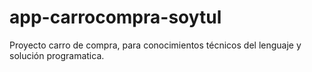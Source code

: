 # app-carrocompra-soytul
Proyecto carro de compra, para conocimientos técnicos del lenguaje y solución programatica.
